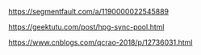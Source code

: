 
https://segmentfault.com/a/1190000022545889


https://geektutu.com/post/hpg-sync-pool.html


https://www.cnblogs.com/qcrao-2018/p/12736031.html